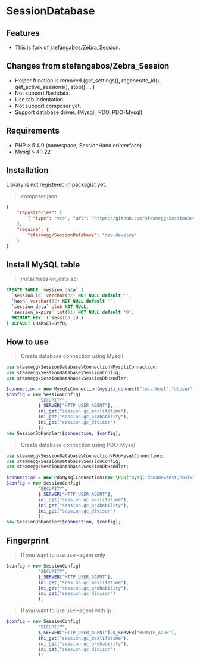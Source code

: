 # SessionDatabase

## Features

- This is fork of [stefangabos/Zebra_Session](https://github.com/stefangabos/Zebra_Session).

## Changes from stefangabos/Zebra_Session

* Helper function is removed.(get_settings(), regenerate_id(), get_active_sessions(), stop(), ...)
* Not support flashdata.
* Use tab indentation.
* Not support composer yet.
* Support database driver. (Mysqli, PDO, PDO-Mysql) 

## Requirements

* PHP > 5.4.0 (namespace, SessionHandlerInterface)
* Mysql > 4.1.22

## Installation

Library is not registered in packagist yet.

> composer.json

```json
{
    "repositories": [
        { "type": "vcs", "url": "https://github.com/steamegg/SessionDatabase.git"}
    ],
    "require": {
        "steamegg/SessionDatabase": "dev-develop"
    }
}
```

## Install MySQL table

> install/session_data.sql

```sql
CREATE TABLE `session_data` (
  `session_id` varchar(32) NOT NULL default '',
  `hash` varchar(32) NOT NULL default '',
  `session_data` blob NOT NULL,
  `session_expire` int(11) NOT NULL default '0',
  PRIMARY KEY  (`session_id`)
) DEFAULT CHARSET=utf8;
```

## How to use

> Create database connection using Mysqli
```php
use steamegg\SessionDatabase\Connection\MysqliConnection;
use steamegg\SessionDatabase\SessionConfig;
use steamegg\SessionDatabase\SessionDbHandler;

$connection = new MysqliConnection(mysqli_connect("localhost","dbuser","password","test"));
$config = new SessionConfig(
			"SECURITY", 
			$_SERVER["HTTP_USER_AGENT"],
			ini_get("session.gc_maxlifetime"),
			ini_get("session.gc_probability"),
			ini_get("session.gc_divisor")
			);
new SessionDbHandler($connection, $config);
```

> Create database connection using PDO-Mysql
```php
use steamegg\SessionDatabase\Connection\PdoMysqlConnection;
use steamegg\SessionDatabase\SessionConfig;
use steamegg\SessionDatabase\SessionDbHandler;

$connection = new PdoMysqlConnection(new \PDO("mysql:dbname=test;host=localhost", "dbuser", "password"));
$config = new SessionConfig(
			"SECURITY", 
			$_SERVER["HTTP_USER_AGENT"],
			ini_get("session.gc_maxlifetime"),
			ini_get("session.gc_probability"),
			ini_get("session.gc_divisor")
			);
new SessionDbHandler($connection, $config);
```

## Fingerprint
> If you want to use user-agent only
```php
$config = new SessionConfig(
			"SECURITY", 
			$_SERVER["HTTP_USER_AGENT"],
			ini_get("session.gc_maxlifetime"),
			ini_get("session.gc_probability"),
			ini_get("session.gc_divisor")
			);
```

> If you want to use user-agent with ip
```php
$config = new SessionConfig(
			"SECURITY", 
			$_SERVER["HTTP_USER_AGENT"].$_SERVER["REMOTE_ADDR"],
			ini_get("session.gc_maxlifetime"),
			ini_get("session.gc_probability"),
			ini_get("session.gc_divisor")
			);
```